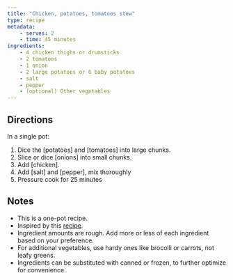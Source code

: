 ```yaml
---
title: "Chicken, potatoes, tomatoes stew"
type: recipe
metadata:
    - serves: 2
    - time: 45 minutes
ingredients:
    - 4 chicken thighs or drumsticks
    - 2 tomatoes
    - 1 onion
    - 2 large potatoes or 6 baby potatoes
    - salt
    - pepper
    - (optional) Other vegetables
---
```


## Directions

In a single pot:

1. Dice the [potatoes] and [tomatoes] into large chunks.
2. Slice or dice [onions] into small chunks.
3. Add [chicken].
4. Add [salt] and [pepper], mix thoroughly
5. Pressure cook for 25 minutes

## Notes

- This is a one-pot recipe.
- Inspired by this [recipe](https://www.seriouseats.com/colombian-chicken-stew-with-potatoes-tomato-onion-recipe).
- Ingredient amounts are rough. Add more or less of each ingredient based
  on your preference.
- For additional vegetables, use hardy ones like brocolli or carrots, not leafy greens.
- Ingredients can be substituted with canned or frozen, to further optimize for
  convenience.
